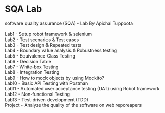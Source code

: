 # SQA Lab
software quality assurance (SQA) - Lab
By Apichai Tuppoota
<br /><br />
Lab1 - Setup robot framework & selenium<br />
Lab2 - Test scenarios & Test cases<br />
Lab3 - Test design & Repeated tests<br />
Lab4 - Boundary value analysis & Robustness testing<br />
Lab5 - Equivalence Class Testing<br />
Lab6 - Decision Table<br />
Lab7 - White-box Testing<br />
Lab8 - Integration Testing<br />
Lab9 - How to mock objects by using Mockito?<br />
Lab10 - Basic API Testing with Postman<br />
Lab11 - Automated user acceptance testing (UAT) using Robot framework<br />
Lab12 - Non-functional Testing<br />
Lab13 - Test-driven development (TDD)<br />
Project - Analyze the quality of the software on web reporeapers<br />
